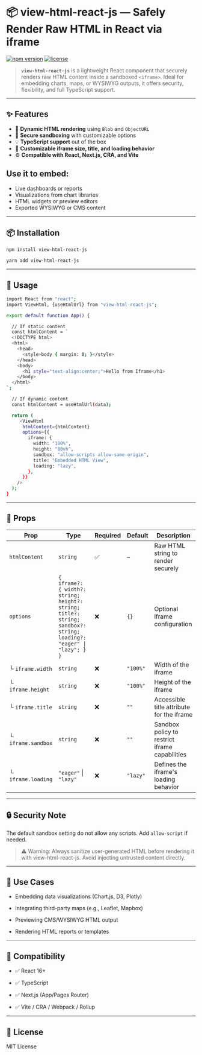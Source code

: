 # 📦 view-html-react-js — Safely Render Raw HTML in React via iframe

[![npm version](https://img.shields.io/npm/v/view-html-react-js)](https://www.npmjs.com/package/view-html-react-js) [![license](https://img.shields.io/npm/l/view-html-react-js)](LICENSE)

> **`view-html-react-js`** is a lightweight React component that securely renders raw HTML content inside a sandboxed `<iframe>`. Ideal for embedding charts, maps, or WYSIWYG outputs, it offers security, flexibility, and full TypeScript support.

---

## ✨ Features

- 🚀 **Dynamic HTML rendering** using `Blob` and `ObjectURL`
- 🔐 **Secure sandboxing** with customizable options
- 💡 **TypeScript support** out of the box
- 📐 **Customizable iframe size, title, and loading behavior**
- ⚙️ **Compatible with React, Next.js, CRA, and Vite**

## Use it to embed:

- Live dashboards or reports
- Visualizations from chart libraries
- HTML widgets or preview editors
- Exported WYSIWYG or CMS content

---

## 📦 Installation

```bash
npm install view-html-react-js
```

```bash
yarn add view-html-react-js
```

---

## 🔧 Usage

```bash
import React from "react";
import ViewHtml, {useHtmlUrl} from "view-html-react-js";

export default function App() {

  // If static content
  const htmlContent = `
  <!DOCTYPE html>
  <html>
    <head>
      <style>body { margin: 0; }</style>
    </head>
    <body>
      <h1 style="text-align:center;">Hello from Iframe</h1>
    </body>
  </html>
`;

  // If dynamic content
  const htmlContent = useHtmlUrl(data);

  return (
     <ViewHtml
      htmlContent={htmlContent}
      options={{
        iframe: {
          width: "100%",
          height: "80vh",
          sandbox: "allow-scripts allow-same-origin",
          title: "Embedded HTML View",
          loading: "lazy",
        },
      }}
    />
  );
}

```

---

## 🧩 Props

| Prop               | Type                                                                                                               | Required | Default  | Description                                    |
| ------------------ | ------------------------------------------------------------------------------------------------------------------ | -------- | -------- | ---------------------------------------------- |
| `htmlContent`      | `string`                                                                                                           | ✅       | –        | Raw HTML string to render securely             |
| `options`          | `{ iframe?: { width?: string; height?: string; title?: string; sandbox?: string; loading?: "eager" \| "lazy"; } }` | ❌       | `{}`     | Optional iframe configuration                  |
| └ `iframe.width`   | `string`                                                                                                           | ❌       | `"100%"` | Width of the iframe                            |
| └ `iframe.height`  | `string`                                                                                                           | ❌       | `"100%"` | Height of the iframe                           |
| └ `iframe.title`   | `string`                                                                                                           | ❌       | `""`     | Accessible title attribute for the iframe      |
| └ `iframe.sandbox` | `string`                                                                                                           | ❌       | `""`     | Sandbox policy to restrict iframe capabilities |
| └ `iframe.loading` | `"eager"` \| `"lazy"`                                                                                              | ❌       | `"lazy"` | Defines the iframe's loading behavior          |

---

## 🔒 Security Note

The default sandbox setting do not allow any scripts. Add `allow-script` if needed.

> ⚠️ Warning: Always sanitize user-generated HTML before rendering it with view-html-react-js. Avoid injecting untrusted content directly.

---

## 🧠 Use Cases

- Embedding data visualizations (Chart.js, D3, Plotly)

- Integrating third-party maps (e.g., Leaflet, Mapbox)

- Previewing CMS/WYSIWYG HTML output

- Rendering HTML reports or templates

---

## 🧪 Compatibility

- ✅ React 16+

- ✅ TypeScript

- ✅ Next.js (App/Pages Router)

- ✅ Vite / CRA / Webpack / Rollup

---

## 📄 License

MIT License
